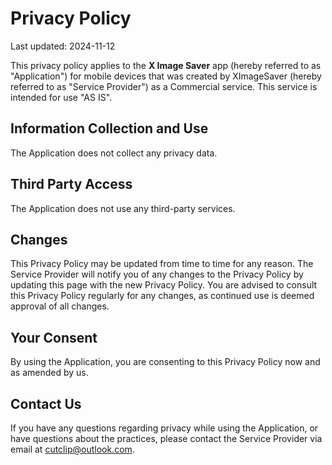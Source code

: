 # Privacy Policy

Last updated: 2024-11-12

This privacy policy applies to the **X Image Saver** app (hereby referred to as "Application") for mobile devices that was created by XImageSaver (hereby referred to as "Service Provider") as a Commercial service. This service is intended for use "AS IS".

## Information Collection and Use

The Application does not collect any privacy data.


## Third Party Access

The Application does not use any third-party services.

## Changes

This Privacy Policy may be updated from time to time for any reason. The Service Provider will notify you of any changes to the Privacy Policy by updating this page with the new Privacy Policy. You are advised to consult this Privacy Policy regularly for any changes, as continued use is deemed approval of all changes.

## Your Consent

By using the Application, you are consenting to this Privacy Policy now and as amended by us.

## Contact Us

If you have any questions regarding privacy while using the Application, or have questions about the practices, please contact the Service Provider via email at cutclip@outlook.com.
